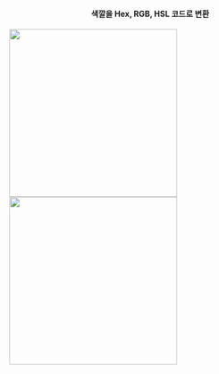 <div align="center"> 

 #### 색깔을 Hex, RGB, HSL 코드로 변환

 </div>

<img height=300 align="center" src="https://github.com/user-attachments/assets/7cf0b2de-2175-45a3-b2cb-c4729be33111" /> <img height=300 align="center" src="https://github.com/user-attachments/assets/d107c950-bd55-4606-a91e-094304e9045b" />
